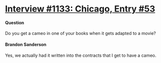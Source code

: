 # [Interview #1133: Chicago, Entry #53](https://www.theoryland.com/intvmain.php?i=1133#53)

#### Question

Do you get a cameo in one of your books when it gets adapted to a movie?

#### Brandon Sanderson

Yes, we actually had it written into the contracts that I get to have a cameo.

